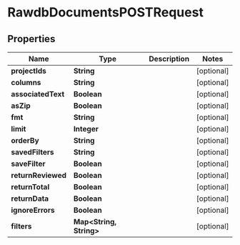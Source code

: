 

# RawdbDocumentsPOSTRequest


## Properties

Name | Type | Description | Notes
------------ | ------------- | ------------- | -------------
**projectIds** | **String** |  |  [optional]
**columns** | **String** |  |  [optional]
**associatedText** | **Boolean** |  |  [optional]
**asZip** | **Boolean** |  |  [optional]
**fmt** | **String** |  |  [optional]
**limit** | **Integer** |  |  [optional]
**orderBy** | **String** |  |  [optional]
**savedFilters** | **String** |  |  [optional]
**saveFilter** | **Boolean** |  |  [optional]
**returnReviewed** | **Boolean** |  |  [optional]
**returnTotal** | **Boolean** |  |  [optional]
**returnData** | **Boolean** |  |  [optional]
**ignoreErrors** | **Boolean** |  |  [optional]
**filters** | **Map&lt;String, String&gt;** |  |  [optional]



